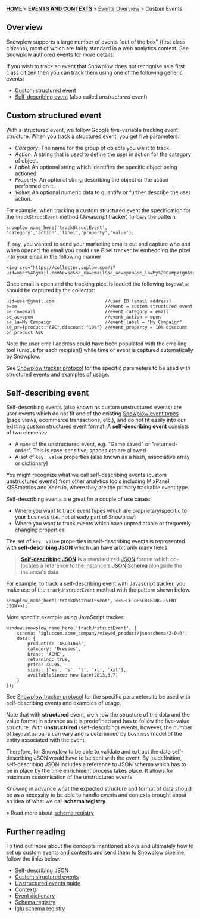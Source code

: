 [**HOME**](Home) » [**EVENTS AND CONTEXTS**](Events-and-Contexts) » [Events Overview](Events-overview) » Custom Events

## Overview

Snowplow supports a large number of events "out of the box" (first class citizens), most of which are fairly standard in a web analytics context. See [Snowplow authored events](Snowplow-authored-events) for more details.

If you wish to track an event that Snowplow does not recognise as a first class citizen then you can track them using one of the following generic events:

- [Custom structured event](#structured-event)
- [Self-describing event](#unstructured-event) (also called *unstructured* event)

<a name="structured-event" />

## Custom structured event

With a structured event, we follow Google five-variable tracking event structure. When you track a structured event, you get five parameters:

- *Category*: The name for the group of objects you want to track.
- *Action*: A string that is used to define the user in action for the category of object.
- *Label*: An optional string which identifies the specific object being actioned.
- *Property*: An optional string describing the object or the action performed on it.
- *Value*: An optional numeric data to quantify or further describe the user action.

For example, when tracking a custom structured event the specification for the `trackStructEvent` method (Javascript tracker) follows the pattern:

```
snowplow_name_here('trackStructEvent', 'category','action','label','property','value');
```

If, say, you wanted to send your marketing emails out and capture who and when opened the email you could use Pixel tracker by embedding the pixel into your email in the following manner

```
<img src="https://collector.snplow.com/i?uid=user%40gmail.com&e=se&se_ca=email&se_ac=open&se_la=My%20Campaign&se_pr=%7Bproduct%3A%22ABC%22%2Cdiscount%3A%2210%25%22%7D">
```

Once email is open and the tracking pixel is loaded the following `key:value` should be captured by the collector:

```
uid=user@gmail.com                   //user ID (email address)
e=se                                 //event = custom structured event
se_ca=email                          //event_category = email
se_ac=open                           //event_action = open
se_la=My Campaign                    //event_label = "My Campaign"
se_pr={product:"ABC",discount:"10%"} //event_property = 10% discount on product ABC
```

Note the user email address could have been populated with the emailing tool (unique for each recipient) while time of event is captured automatically by Snowplow.

See [Snowplow tracker protocol](snowplow-tracker-protocol#39-custom-structured-event-tracking) for the specific parameters to be used with structured events and examples of usage.

<a name="unstructured-event" />

## Self-describing event

Self-describing events (also known as custom unstructured events) are user events which do not fit one of the existing [Snowplow event types](Snowplow-authored-events) (page views, ecommerce transactions, etc.), and do not fit easily into our existing [custom structured event format](#structured-event). A **self-describing event** consists of two elements:

- A `name` of the unstructured event, e.g. "Game saved" or "returned-order". This is case-sensitive; spaces etc are allowed
- A set of `key: value` properties (also known as a hash, associative array or dictionary)

You might recognize what we call self-describing events (custom unstructured events) from other analytics tools including MixPanel, KISSmetrics and Keen.io, where they are the primary trackable event type.

Self-describing events are great for a couple of use cases:

- Where you want to track event types which are proprietary/specific to your business (i.e. not already part of Snowplow)
- Where you want to track events which have unpredictable or frequently changing properties

The set of `key: value` properties in self-describing events is represented with **self-describing JSON** which can have arbitrarily many fields.

> [**Self-describing JSON**](https://github.com/snowplow/iglu/wiki/Self-describing-JSONs) is a standardized [JSON](http://www.json.org/) format which co-locates a reference to the instance's [JSON Schema](http://json-schema.org/) alongside the instance's data

For example, to track a self-describing event with Javascript tracker, you make use of the `trackUnstructEvent` method with the pattern shown below:

```
snowplow_name_here('trackUnstructEvent', <<SELF-DESCRIBING EVENT JSON>>);
```

More specific example using JavaScript tracker:

```
window.snowplow_name_here('trackUnstructEvent', {
    schema: 'iglu:com.acme_company/viewed_product/jsonschema/2-0-0',
    data: {
        productId: 'ASO01043',
        category: 'Dresses',
        brand: 'ACME',
        returning: true,
        price: 49.95,
        sizes: ['xs', 's', 'l', 'xl', 'xxl'],
        availableSince: new Date(2013,3,7)
    }
});
```

See [Snowplow tracker protocol](snowplow-tracker-protocol#310-custom-unstructured-event-tracking) for the specific parameters to be used with self-describing events and examples of usage.

Note that with **structured** event, we know the structure of the data and the value format in advance as it is predefined and has to follow the five-value structure. With **unstructured**  (self-describing) events, however, the number of `key:value` pairs can vary and is determined by business model of the entity associated with the event.

Therefore, for Snowplow to be able to validate and extract the data self-describing JSON would have to be sent with the event. By its definition, self-describing JSON includes a reference to JSON schema which has to be in place by the time enrichment process takes place. It allows for maximum customisation of the unstructured events.

Knowing in advance what the expected structure and format of data should be as a necessity to be able to handle events and contexts brought about an idea of what we call **schema registry**.

» Read more about [schema registry](Schema-registry)

## Further reading

To find out more about the concepts mentioned above and ultimately how to set up custom events and contexts and send them to Snowplow pipeline, follow the links below.

- [Self-describing JSON](http://snowplowanalytics.com/blog/2014/05/15/introducing-self-describing-jsons/)
- [Custom structured events](Canonical-event-model#customstruct)
- [Unstructured events guide][unstructured-events]
- [Contexts](Contexts-overview)
- [Event dictionary](Event-dictionary)
- [Schema registry](Schema-registry)
- [Iglu schema registry](Iglu-registry)

[unstructured-events]: http://snowplowanalytics.com/blog/2013/05/14/snowplow-unstructured-events-guide/
